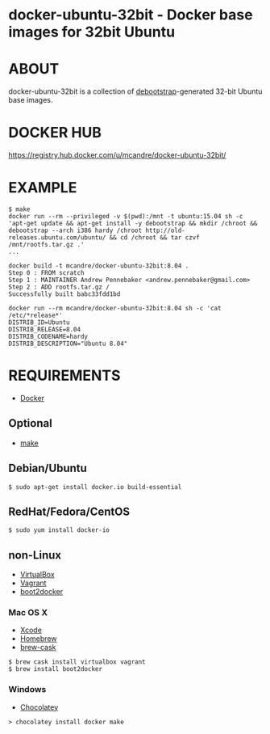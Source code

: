 # docker-ubuntu-32bit - Docker base images for 32bit Ubuntu

# ABOUT

docker-ubuntu-32bit is a collection of [debootstrap](https://wiki.debian.org/Debootstrap)-generated 32-bit Ubuntu base images.

# DOCKER HUB

https://registry.hub.docker.com/u/mcandre/docker-ubuntu-32bit/

# EXAMPLE

```
$ make
docker run --rm --privileged -v $(pwd):/mnt -t ubuntu:15.04 sh -c 'apt-get update && apt-get install -y debootstrap && mkdir /chroot && debootstrap --arch i386 hardy /chroot http://old-releases.ubuntu.com/ubuntu/ && cd /chroot && tar czvf /mnt/rootfs.tar.gz .'
...

docker build -t mcandre/docker-ubuntu-32bit:8.04 .
Step 0 : FROM scratch
Step 1 : MAINTAINER Andrew Pennebaker <andrew.pennebaker@gmail.com>
Step 2 : ADD rootfs.tar.gz /
Successfully built babc33fdd1bd

docker run --rm mcandre/docker-ubuntu-32bit:8.04 sh -c 'cat /etc/*release*'
DISTRIB_ID=Ubuntu
DISTRIB_RELEASE=8.04
DISTRIB_CODENAME=hardy
DISTRIB_DESCRIPTION="Ubuntu 8.04"
```

# REQUIREMENTS

* [Docker](https://www.docker.com/)

## Optional

* [make](http://www.gnu.org/software/make/)

## Debian/Ubuntu

```
$ sudo apt-get install docker.io build-essential
```

## RedHat/Fedora/CentOS

```
$ sudo yum install docker-io
```

## non-Linux

* [VirtualBox](https://www.virtualbox.org/)
* [Vagrant](https://www.vagrantup.com/)
* [boot2docker](http://boot2docker.io/)

### Mac OS X

* [Xcode](http://itunes.apple.com/us/app/xcode/id497799835?ls=1&mt=12)
* [Homebrew](http://brew.sh/)
* [brew-cask](http://caskroom.io/)

```
$ brew cask install virtualbox vagrant
$ brew install boot2docker
```

### Windows

* [Chocolatey](https://chocolatey.org/)

```
> chocolatey install docker make
```
